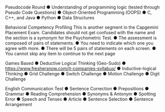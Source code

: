 Pseudocode Round
● Understanding of programming logic (tested through Pseudo Code Questions)
● Object-Oriented Programming (OOPS)
● C, C++, and Java
● Python
● Data Structures

Behavioral Competency Profiling
This is another segment in the Capgemini Placement Exam. Candidates should not get
confused with the name and the section is a symonym for the Psychometric Test.
● The assessment is composed of pairs of statements.
● You need to indicate which one you agree with more.
● There will be 5 pairs of statements on each screen.
● You cannot skip any item to continue to the next page

Games Based
● Deductive Logical Thinking (Geo-Sudo)
● https://www.freshersnow.com/it-companies-syllabus/
● Inductive-logical Thinking
● Grid Challenge
● Switch Challenge
● Motion Challenge
● Digit Challenge

English Communication Test
● Sentence Correction
● Prepositions
● Grammar
● Reading Comprehension
● Synonyms & Antonym
● Spotting Error
● Speech and Tenses
● Article
● Sentence Selection
● Sentence Arrangement